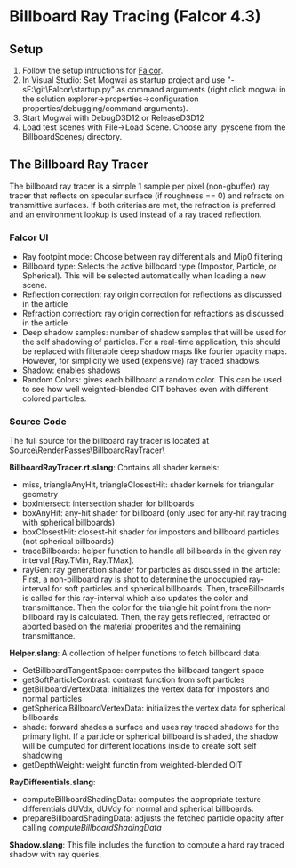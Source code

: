 # Billboard Ray Tracing (Falcor 4.3)

## Setup

1. Follow the setup intructions for [Falcor](falcor_README.md).
2. In Visual Studio: Set Mogwai as startup project and use "-sF:\git\Falcor\startup.py" as command arguments (right click mogwai in the solution explorer->properties->configuration properties/debugging/command arguments).
3. Start Mogwai with DebugD3D12 or ReleaseD3D12
4. Load test scenes with File->Load Scene. Choose any .pyscene from the BillboardScenes/ directory.

## The Billboard Ray Tracer

The billboard ray tracer is a simple 1 sample per pixel (non-gbuffer) ray tracer that reflects on specular surface (if roughness == 0) and refracts on transmittive surfaces. If both criterias are met, the refraction is preferred and an environment lookup is used instead of a ray traced reflection.

### Falcor UI
* Ray footpint mode: Choose between ray differentials and Mip0 filtering
* Billboard type: Selects the active billboard type (Impostor, Particle, or Spherical). This will be selected automatically when loading a new scene.
* Reflection correction: ray origin correction for reflections as discussed in the article
* Refraction correction: ray origin correction for refractions as discussed in the article
* Deep shadow samples: number of shadow samples that will be used for the self shadowing of particles. For a real-time application, this should be replaced with filterable deep shadow maps like fourier opacity maps. However, for simplicity we used (expensive) ray traced shadows.
* Shadow: enables shadows
* Random Colors: gives each billboard a random color. This can be used to see how well weighted-blended OIT behaves even with different colored particles.

### Source Code

The full source for the billboard ray tracer is located at Source\RenderPasses\BillboardRayTracer\

**BillboardRayTracer.rt.slang**:
Contains all shader kernels:
* miss, triangleAnyHit, triangleClosestHit: shader kernels for triangular geometry
* boxIntersect: intersection shader for billboards
* boxAnyHit: any-hit shader for billboard (only used for any-hit ray tracing with spherical billboards)
* boxClosestHit: closest-hit shader for impostors and billboard particles (not spherical billboards)
* traceBillboards: helper function to handle all billboards in the given ray interval [Ray.TMin, Ray.TMax]. 
* rayGen: ray generation shader for particles as discussed in the article: First, a non-billboard ray is shot to determine the unoccupied ray-interval for soft particles and spherical billboards. Then, traceBillboards is called for this ray-interval which also updates the color and transmittance. Then the color for the triangle hit point from the non-billboard ray is calculated. Then, the ray gets reflected, refracted or aborted based on the material properites and the remaining transmittance.

**Helper.slang**:
A collection of helper functions to fetch billboard data:
* GetBillboardTangentSpace: computes the billboard tangent space
* getSoftParticleContrast: contrast function from soft particles
* getBillboardVertexData: initializes the vertex data for impostors and normal particles
* getSphericalBillboardVertexData: initializes the vertex data for spherical billboards
* shade: forward shades a surface and uses ray traced shadows for the primary light. If a particle or spherical billboard is shaded, the shadow will be cumputed for different locations inside to create soft self shadowing
* getDepthWeight: weight functin from weighted-blended OIT

**RayDifferentials.slang**:
* computeBillboardShadingData: computes the appropriate texture differentials dUVdx, dUVdy for normal and spherical billboards.
* prepareBillboardShadingData: adjusts the fetched particle opacity after calling _computeBillboardShadingData_

**Shadow.slang**:
This file includes the function to compute a hard ray traced shadow with ray queries.